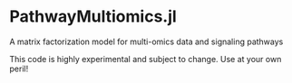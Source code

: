 # PathwayMultiomics.jl

A matrix factorization model for multi-omics data and signaling pathways

This code is highly experimental and subject to change. Use at your own peril!
